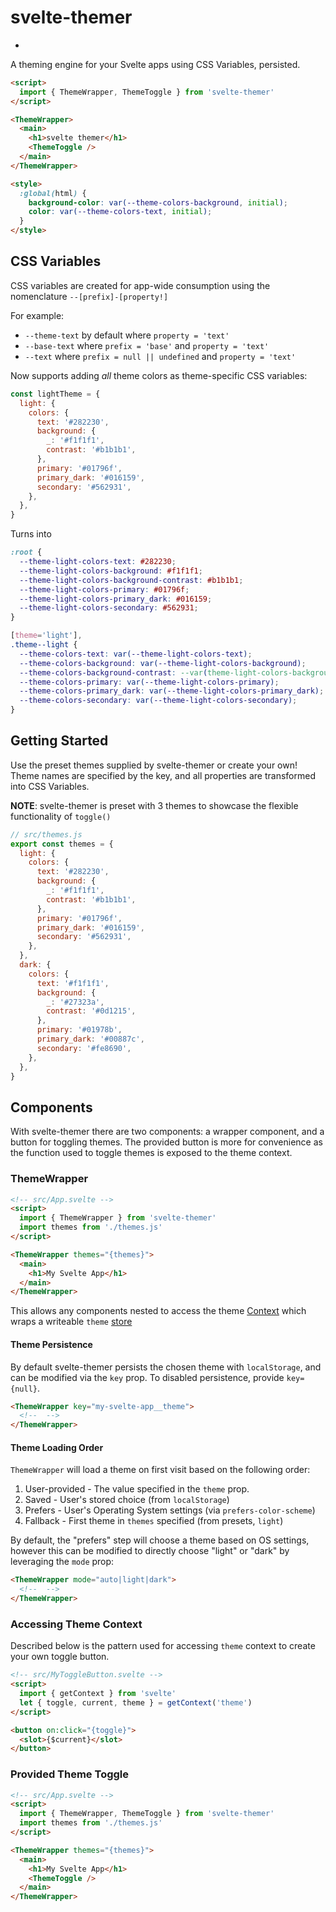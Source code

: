 # svelte-themer
-
A theming engine for your Svelte apps using CSS Variables, persisted.

```html
<script>
  import { ThemeWrapper, ThemeToggle } from 'svelte-themer'
</script>

<ThemeWrapper>
  <main>
    <h1>svelte themer</h1>
    <ThemeToggle />
  </main>
</ThemeWrapper>

<style>
  :global(html) {
    background-color: var(--theme-colors-background, initial);
    color: var(--theme-colors-text, initial);
  }
</style>
```

## CSS Variables

CSS variables are created for app-wide consumption using the nomenclature `--[prefix]-[property!]`

For example:

- `--theme-text` by default where `property = 'text'`
- `--base-text` where `prefix = 'base'` and `property = 'text'`
- `--text` where `prefix = null || undefined` and `property = 'text'`

Now supports adding _all_ theme colors as theme-specific CSS variables:

```js
const lightTheme = {
  light: {
    colors: {
      text: '#282230',
      background: {
        _: '#f1f1f1',
        contrast: '#b1b1b1',
      },
      primary: '#01796f',
      primary_dark: '#016159',
      secondary: '#562931',
    },
  },
}
```

Turns into

```css
:root {
  --theme-light-colors-text: #282230;
  --theme-light-colors-background: #f1f1f1;
  --theme-light-colors-background-contrast: #b1b1b1;
  --theme-light-colors-primary: #01796f;
  --theme-light-colors-primary_dark: #016159;
  --theme-light-colors-secondary: #562931;
}

[theme='light'],
.theme--light {
  --theme-colors-text: var(--theme-light-colors-text);
  --theme-colors-background: var(--theme-light-colors-background);
  --theme-colors-background-contrast: --var(theme-light-colors-background-contrast);
  --theme-colors-primary: var(--theme-light-colors-primary);
  --theme-colors-primary_dark: var(--theme-light-colors-primary_dark);
  --theme-colors-secondary: var(--theme-light-colors-secondary);
}
```

## Getting Started

Use the preset themes supplied by svelte-themer or create your own! Theme names are specified by the key, and all properties are transformed into CSS Variables.

**NOTE**: svelte-themer is preset with 3 themes to showcase the flexible functionality of `toggle()`

```js
// src/themes.js
export const themes = {
  light: {
    colors: {
      text: '#282230',
      background: {
        _: '#f1f1f1',
        contrast: '#b1b1b1',
      },
      primary: '#01796f',
      primary_dark: '#016159',
      secondary: '#562931',
    },
  },
  dark: {
    colors: {
      text: '#f1f1f1',
      background: {
        _: '#27323a',
        contrast: '#0d1215',
      },
      primary: '#01978b',
      primary_dark: '#00887c',
      secondary: '#fe8690',
    },
  },
}
```

## Components

With svelte-themer there are two components: a wrapper component, and a button for toggling themes. The provided button is more for convenience as the function used to toggle themes is exposed to the theme context.

### ThemeWrapper

```html
<!-- src/App.svelte -->
<script>
  import { ThemeWrapper } from 'svelte-themer'
  import themes from './themes.js'
</script>

<ThemeWrapper themes="{themes}">
  <main>
    <h1>My Svelte App</h1>
  </main>
</ThemeWrapper>
```

This allows any components nested to access the theme [Context](https://svelte.dev/tutorial/context-api) which wraps a writeable `theme` [store](https://svelte.dev/tutorial/writable-stores)

#### Theme Persistence

By default svelte-themer persists the chosen theme with `localStorage`, and can be modified via the `key` prop. To disabled persistence, provide `key={null}`.

```html
<ThemeWrapper key="my-svelte-app__theme">
  <!--  -->
</ThemeWrapper>
```

#### Theme Loading Order

`ThemeWrapper` will load a theme on first visit based on the following order:

1. User-provided - The value specified in the `theme` prop.
2. Saved - User's stored choice (from `localStorage`)
3. Prefers - User's Operating System settings (via `prefers-color-scheme`)
4. Fallback - First theme in `themes` specified (from presets, `light`)

By default, the "prefers" step will choose a theme based on OS settings, however this can be modified to directly choose "light" or "dark" by leveraging the `mode` prop:

```html
<ThemeWrapper mode="auto|light|dark">
  <!--  -->
</ThemeWrapper>
```

### Accessing Theme Context

Described below is the pattern used for accessing `theme` context to create your own toggle button.

```html
<!-- src/MyToggleButton.svelte -->
<script>
  import { getContext } from 'svelte'
  let { toggle, current, theme } = getContext('theme')
</script>

<button on:click="{toggle}">
  <slot>{$current}</slot>
</button>
```

### Provided Theme Toggle

```html
<!-- src/App.svelte -->
<script>
  import { ThemeWrapper, ThemeToggle } from 'svelte-themer'
  import themes from './themes.js'
</script>

<ThemeWrapper themes="{themes}">
  <main>
    <h1>My Svelte App</h1>
    <ThemeToggle />
  </main>
</ThemeWrapper>
```
